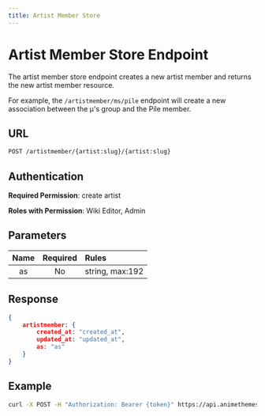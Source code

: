 ```yaml
---
title: Artist Member Store
---
```


# Artist Member Store Endpoint

The artist member store endpoint creates a new artist member and returns the new artist member resource.

For example, the `/artistmember/ms/pile` endpoint will create a new association between the μ's group and the Pile member.

## URL

```sh
POST /artistmember/{artist:slug}/{artist:slug}
```

## Authentication

**Required Permission**: create artist

**Roles with Permission**: Wiki Editor, Admin

## Parameters

| Name | Required | Rules           |
| :--: | :------: | :-------------- |
| as   | No       | string, max:192 |

## Response

```json
{
    artistmember: {
        created_at: "created_at",
        updated_at: "updated_at",
        as: "as"
    }
}
```

## Example

```bash
curl -X POST -H "Authorization: Bearer {token}" https://api.animethemes.moe/artistmember/ms/pile
```
